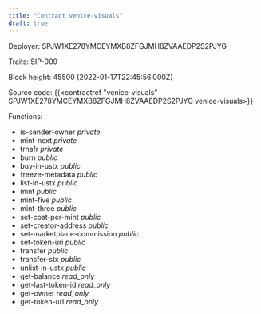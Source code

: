 ```yaml
---
title: "Contract venice-visuals"
draft: true
---
```

Deployer: SPJW1XE278YMCEYMXB8ZFGJMH8ZVAAEDP2S2PJYG

Traits:
SIP-009 



Block height: 45500 (2022-01-17T22:45:56.000Z)

Source code: {{<contractref "venice-visuals" SPJW1XE278YMCEYMXB8ZFGJMH8ZVAAEDP2S2PJYG venice-visuals>}}

Functions:

* is-sender-owner _private_
* mint-next _private_
* trnsfr _private_
* burn _public_
* buy-in-ustx _public_
* freeze-metadata _public_
* list-in-ustx _public_
* mint _public_
* mint-five _public_
* mint-three _public_
* set-cost-per-mint _public_
* set-creator-address _public_
* set-marketplace-commission _public_
* set-token-uri _public_
* transfer _public_
* transfer-stx _public_
* unlist-in-ustx _public_
* get-balance _read_only_
* get-last-token-id _read_only_
* get-owner _read_only_
* get-token-uri _read_only_
